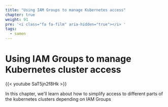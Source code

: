 ```yaml
---
title: "Using IAM Groups to manage Kubernetes access"
chapter: true
weight: 91
pre: '<i class="fa fa-film" aria-hidden="true"></i> '
tags:
  - samen
---
```

# Using IAM Groups to manage Kubernetes cluster access

{{< youtube SaT5jn2f8Hk >}}

In this chapter, we'll learn about how to simplify access to different parts of the kubernetes clusters
depending on IAM Groups
